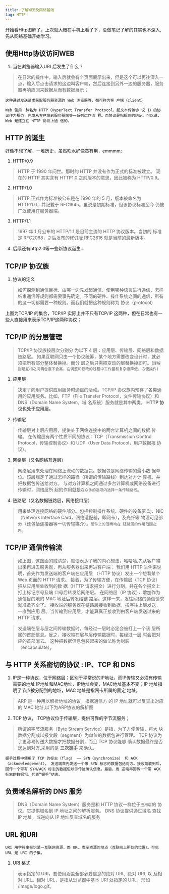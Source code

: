 ```yaml
---
title: 了解WEB及网络基础
tag: HTTP
---
```

开始看Http图解了，上次就大概在手机上看了下，没做笔记了解的其实也不深入,先从网络基础开始学习。

## 使用Http协议访问WEB

1. 当在浏览器输入URL后发生了什么？

> 在日常的操作中，输入后就会有个页面展示出来，但是这个可以再往深入一点，输入后点击请求的这边叫客户端，然后连接到另外一边的服务器，服务器再响应回来数据从而有数据展示；

`这种通过发送请求获取服务器资源的 Web 浏览器等，都可称为客 户端（client）`

`Web 使用一种名为 HTTP（HyperText Transfer Protocol，超文本传输协 议 1）的协议作为规范，完成从客户端到服务器端等一系列运作流
程。而协议是指规则的约定。可以说，Web 是建立在 HTTP 协议上通 信的。`

## HTTP 的诞生

好像不想了解，一堆历史，虽然吹水好像蛮有用，emmmm;

1. HTTP/0.9

> HTTP 于 1990 年问世。那时的 HTTP 并没有作为正式的标准被建立。 现在的 HTTP 其实含有 HTTP1.0 之前版本的意思，因此被称为 HTTP/0.9。

2. HTTP/1.0

> HTTP 正式作为标准被公布是在 1996 年的 5 月，版本被命名为 HTTP/1.0，并记载于 RFC1945。虽说是初期标准，但该协议标准至今 仍被广泛使用在服务器端。

3. HTTP/1.1

> 1997 年 1 月公布的 HTTP/1.1 是目前主流的 HTTP 协议版本。当初的 标准是 RFC2068，之后发布的修订版 RFC2616 就是当前的最新版本。

4. 后续还有http2.0等一些新协议诞生...

## TCP/IP 协议族

1. 协议的定义

> 如何探测到通信目标、由哪一边先发起通信、使用哪种语言进行通信、怎样结束通信等规则都需要事先确定。不同的硬件、操作系统之间的通信，所有的这一切都需要一种规则。而我们就把这种规则称为 协议（protocol）


上图为TCP/IP 的集合，TCP/IP 实际上并不只有TCP/IP 这两种，但在日常也有一些人直接用来表示TCP/IP这两种协议；

## TCP/IP 的分层管理

> TCP/IP 协议族按层次分别分 为以下 4 层：应用层、传输层、网络层和数据链路层。
> 如果互联网只由一个协议统筹，某个地方需要改变设计时，就必须把所有部分整体替换掉。而分 层之后只需把变动的层替换掉即可。(`理解则是互相之间耦合度不会高，在调整和修改的过程中工作量和复杂度降低，方便操作`)

1. 应用层

> 决定了向用户提供应用服务时通信的活动。TCP/IP 协议族内预存了各类通用的应用服务。比如，FTP（File Transfer Protocol，文件传输协议）和 DNS（Domain Name System，域 名系统）服务就是其中两类。
**HTTP 协议也处于应用层。**

2. 传输层

> 传输层对上层应用层，提供处于网络连接中的两台计算机之间的数据 传输。
> 在传输层有两个性质不同的协议：TCP（Transmission Control Protocol，传输控制协议）和 UDP（User Data Protocol，用户数据报 协议）。

3. 网络层（又名网络互连层）

> 网络层用来处理在网络上流动的数据包。数据包是网络传输的最小数 据单位。该层规定了通过怎样的路径（所谓的传输路线）到达对方计 算机，并把数据包传送给对方。
> 与对方计算机之间通过多台计算机或网络设备进行传输时，网络层所 起的作用就是`在众多的选项内选择一条传输路线`。

4. 链路层（又名数据链路层，网络接口层）

> 用来处理连接网络的硬件部分。包括控制操作系统、硬件的设备驱 动、NIC（Network Interface Card，网络适配器，即网卡），及光纤等 物理可见部分（还包括连接器等一切传输媒介）。`硬件上的范畴均在 链路层的作用范围之内`。

## TCP/IP 通信传输流


> 如上图，这图画的贼清楚，顺便表达了我的内心想法，哈哈哈,先从客户端出来再进去服务器，再从服务器出来再进客户端；
> 我们用 HTTP 举例来说明，首先作为发送端的客户端在应用层 （HTTP 协议）发出一个想看某个 Web 页面的 HTTP 请求。
> 接着，为了传输方便，在传输层（TCP 协议）把从应用层处收到的数 据（HTTP 请求报文）进行分割，并在各个报文上打上标记序号及端 口号后转发给网络层。
> 在网络层（IP 协议），增加作为通信目的地的 MAC 地址后转发给链 路层。这样一来，发往网络的通信请求就准备齐全了。
> 接收端的服务器在链路层接收到数据，按序往上层发送，一直到应用 层。当传输到应用层，才能算真正接收到由客户端发送过来的 HTTP 请求。



> 发送端在层与层之间传输数据时，每经过一层时必定会被打上一个该 层所属的首部信息。反之，接收端在层与层传输数据时，每经过一层 时会把对应的首部消去。
> 这种把数据信息包装起来的做法称为封装（encapsulate）。

## 与 HTTP 关系密切的协议 : IP、TCP 和 DNS

1. IP是一种协议，位于网络层；区别于平常说的IP地址，而IP传输又必须有传输需要的地址 IP地址和MAC地址，IP地址会变，MAC地址基本不变；IP 地址指明了节点被分配到的地址，MAC 地址是指网卡所属的固定 地址。

> ARP 是一种用以解析地址的协议，根据通信方 的 IP 地址就可以反查出对应的 MAC 地址,以下为ARP协议的解析图


2. TCP 协议， TCP协议位于传输层，提供可靠的字节流服务；

> 所谓的字节流服务（Byte Stream Service）是指，为了方便传输，将大 块数据分割成以报文段（segment）为单位的数据包进行管理。
> TCP 协议为了更容易传送大数据才把数据分割，而且 TCP 协议能够 确认数据最终是否送达到对方,采用的是 **三次握手** 来确认。

`握手过程中使用了 TCP 的标志（flag） —— SYN（synchronize） 和 ACK（acknowledgement）。
发送端首先发送一个带 SYN 标志的数据包给对方。接收端收到后， 回传一个带有 SYN/ACK 标志的数据包以示传达确认信息。最后，发 送端再回传一个带 ACK 标志的数据包，代表“握手”结束。`


## 负责域名解析的 DNS 服务

> DNS（Domain Name System）服务是和 HTTP 协议一样位于`应用层`的 协议。它提供域名到 IP 地址之间的解析服务。
> DNS 协议提供通过域名 查找 IP 地址，或逆向从 IP 地址反查域名的服务


## URL 和URI

`URI 用字符串标识某一互联网资源，而 URL 表示资源的地点（互联网上所处的位置）。可见 URL 是 URI 的子集。`

1. URI 格式

> 表示指定的 URI，要使用涵盖全部必要信息的绝对 URI、绝对 URL 以 及相对 URL。相对 URL，是指从浏览器中基本 URI 处指定的 URL，形如 /image/logo.gif。
